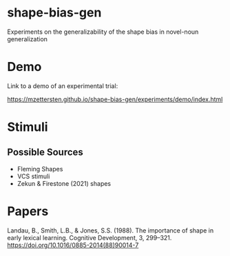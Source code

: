 # shape-bias-gen
Experiments on the generalizability of the shape bias in novel-noun generalization

# Demo

Link to a demo of an experimental trial: 

https://mzettersten.github.io/shape-bias-gen/experiments/demo/index.html

# Stimuli

## Possible Sources

- Fleming Shapes
- VCS stimuli
- Zekun & Firestone (2021) shapes

# Papers 
Landau, B., Smith, L.B., & Jones, S.S. (1988). The importance of shape in early lexical learning. Cognitive Development, 3, 299–321. https://doi.org/10.1016/0885-2014(88)90014-7
